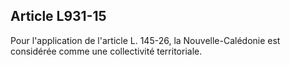 Article L931-15
----
Pour l'application de l'article L. 145-26, la Nouvelle-Calédonie est considérée
comme une collectivité territoriale.

